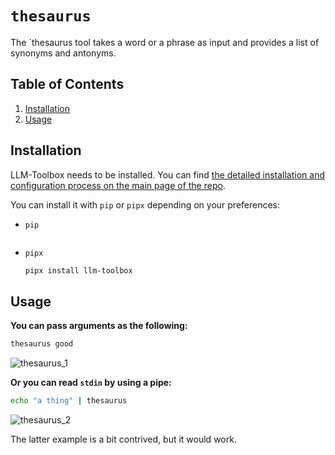 # `thesaurus`

The `thesaurus tool takes a word or a phrase as input and provides a list of synonyms and antonyms.

<!-- TOC -->
## Table of Contents

1. [Installation](#installation)
1. [Usage](#usage)
<!-- /TOC -->

## Installation

LLM-Toolbox needs to be installed. You can find [the detailed installation and configuration process on the main page of the repo](https://github.com/sderev/llm-toolbox).

You can install it with `pip` or `pipx` depending on your preferences:

* `pip`

    ```bash                                                                python3 -m pip install llm-toolbox
    ```
* `pipx`

    ```bash
    pipx install llm-toolbox
    ```

## Usage

**You can pass arguments as the following:**

```bash
thesaurus good
```

![thesaurus_1](https://github.com/sderev/llm-toolbox/assets/24412384/ce5996e6-4401-440c-a3eb-cd8dfed7608a)

**Or you can read `stdin` by using a pipe:**

```bash
echo "a thing" | thesaurus
```

![thesaurus_2](https://github.com/sderev/llm-toolbox/assets/24412384/5ed90014-0410-43dc-b691-e850f1cb0fb5)

The latter example is a bit contrived, but it would work.
